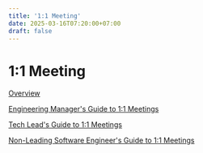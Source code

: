 ```yaml
---
title: '1:1 Meeting'
date: 2025-03-16T07:20:00+07:00
draft: false
---
```


# 1:1 Meeting

[Overview](./overview/)

[Engineering Manager's Guide to 1:1 Meetings](./engineering-managers-guide-to-1-1-meetings/)

[Tech Lead's Guide to 1:1 Meetings](./tech-leads-guide-to-1-1-meetings/)

[Non-Leading Software Engineer's Guide to 1:1 Meetings](./non-leading-software-engineers-guide-to-1-1-meetings/)
